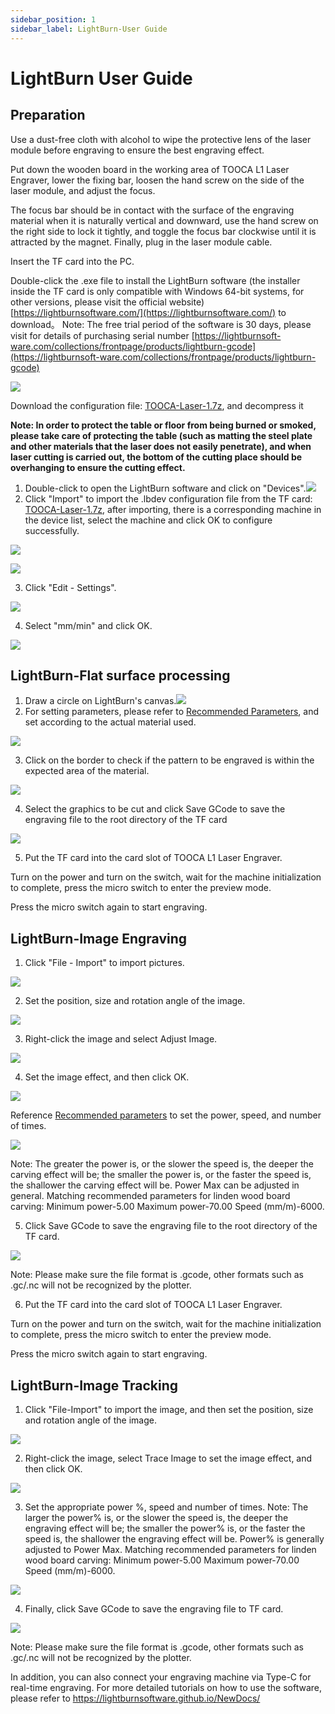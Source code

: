 ```yaml
---
sidebar_position: 1
sidebar_label: LightBurn-User Guide
---
```


# LightBurn User Guide

## Preparation

Use a dust-free cloth with alcohol to wipe the protective lens of the laser module before engraving to ensure the best engraving effect.

Put down the wooden board in the working area of TOOCA L1 Laser Engraver, lower the fixing bar, loosen the hand screw on the side of the laser module, and adjust the focus.

The focus bar should be in contact with the surface of the engraving material when it is naturally vertical and downward, use the hand screw on the right side to lock it tightly, and toggle the focus bar clockwise until it is attracted by the magnet. Finally, plug in the laser module cable.

Insert the TF card into the PC.

Double-click the .exe file to install the LightBurn software (the installer inside the TF card is only compatible with Windows 64-bit systems, for other versions, please visit the official website) [https://lightburnsoftware.com/](https://lightburnsoftware.com/)  to download。
Note: The free trial period of the software is 30 days, please visit for details of purchasing serial number [https://lightburnsoft-ware.com/collections/frontpage/products/lightburn-gcode](https://lightburnsoft-ware.com/collections/frontpage/products/lightburn-gcode)

![](https://wiki-media-ef.oss-cn-hongkong.aliyuncs.com//images/lightburn-01.png)

Download the configuration file: [TOOCA-Laser-1.7z](https://github.com/elecfreaks/learn-en/raw/master/tooca-laser-1/file/TOOCA%20Laser%201.7z), and decompress it

**Note: In order to protect the table or floor from being burned or smoked, please take care of protecting the table (such as matting the steel plate and other materials that the laser does not easily penetrate), and when laser cutting is carried out, the bottom of the cutting place should be overhanging to ensure the cutting effect.**

1. Double-click to open the LightBurn software and click on "Devices".![](https://wiki-media-ef.oss-cn-hongkong.aliyuncs.com//images/lightburn-02.png)
2. Click "Import" to import the .lbdev configuration file from the TF card: [TOOCA-Laser-1.7z](https://github.com/elecfreaks/learn-en/raw/master/tooca-laser-1/file/TOOCA%20Laser%201.7z), after importing, there is a corresponding machine in the device list, select the machine and click OK to configure successfully.

![](https://wiki-media-ef.oss-cn-hongkong.aliyuncs.com//images/lightburn-03.png)

![](https://wiki-media-ef.oss-cn-hongkong.aliyuncs.com//images/lightburn-04.png)

3. Click "Edit - Settings".

![](https://wiki-media-ef.oss-cn-hongkong.aliyuncs.com//images/lightburn-05.png)

4. Select "mm/min" and click OK.

![](https://wiki-media-ef.oss-cn-hongkong.aliyuncs.com//images/lightburn-06.png)

## LightBurn-Flat surface processing

1. Draw a circle on LightBurn's canvas.![](https://wiki-media-ef.oss-cn-hongkong.aliyuncs.com//images/lightburn-circle-01.png)
2. For setting parameters, please refer to [Recommended Parameters](http://www.elecfreaks.com/learn/tooca-laser-1/recommended-parameters), and set according to the actual material used.

![](https://wiki-media-ef.oss-cn-hongkong.aliyuncs.com//images/lightburn-circle-02.png)

3. Click on the border to check if the pattern to be engraved is within the expected area of the material.

![](https://wiki-media-ef.oss-cn-hongkong.aliyuncs.com//images/lightburn-circle-03.png)

4. Select the graphics to be cut and click Save GCode to save the engraving file to the root directory of the TF card

![](https://wiki-media-ef.oss-cn-hongkong.aliyuncs.com//images/lightburn-circle-04.png)

5. Put the TF card into the card slot of TOOCA L1 Laser Engraver.

Turn on the power and turn on the switch, wait for the machine initialization to complete, press the micro switch to enter the preview mode.

Press the micro switch again to start engraving.


## LightBurn-Image Engraving

1. Click "File - Import" to import pictures.

![](https://wiki-media-ef.oss-cn-hongkong.aliyuncs.com//images/lightburn-07.png)

2. Set the position, size and rotation angle of the image.

![](https://wiki-media-ef.oss-cn-hongkong.aliyuncs.com//images/lightburn-08.png)

3. Right-click the image and select Adjust Image.

![](https://wiki-media-ef.oss-cn-hongkong.aliyuncs.com//images/lightburn-09.png)

4. Set the image effect, and then click OK.

![](https://wiki-media-ef.oss-cn-hongkong.aliyuncs.com//images/lightburn-10.png)

Reference [Recommended parameters](http://www.elecfreaks.com/learn-en/tooca-laser-1/recommended-parameters.html) to set the power, speed, and number of times.

![](https://wiki-media-ef.oss-cn-hongkong.aliyuncs.com//images/lightburn-11.png)

Note: The greater the power is, or the slower the speed is, the deeper the carving effect will be; the smaller the power is, or the faster the speed is, the shallower the carving effect will be. Power Max can be adjusted in general. Matching recommended parameters for linden wood board carving: Minimum power-5.00 Maximum power-70.00 Speed (mm/m)-6000.

5. Click Save GCode to save the engraving file to the root directory of the TF card.

![](https://wiki-media-ef.oss-cn-hongkong.aliyuncs.com//images/lightburn-12.png)

Note: Please make sure the file format is .gcode, other formats such as .gc/.nc will not be recognized by the plotter.

6. Put the TF card into the card slot of TOOCA L1 Laser Engraver.

Turn on the power and turn on the switch, wait for the machine initialization to complete, press the micro switch to enter the preview mode.

Press the micro switch again to start engraving.

## LightBurn-Image Tracking

1. Click "File-Import" to import the image, and then set the position, size and rotation angle of the image.

![](https://wiki-media-ef.oss-cn-hongkong.aliyuncs.com//images/lightburn-trace-image-04.png)

2. Right-click the image, select Trace Image to set the image effect, and then click OK.

![](https://wiki-media-ef.oss-cn-hongkong.aliyuncs.com//images/lightburn-trace-image-05.png)

3. Set the appropriate power %, speed and number of times.
Note: The larger the power% is, or the slower the speed is, the deeper the engraving effect will be; the smaller the power% is, or the faster the speed is, the shallower the engraving effect will be. Power% is generally adjusted to Power Max. Matching recommended parameters for linden wood board carving: Minimum power-5.00 Maximum power-70.00 Speed (mm/m)-6000.

![](https://wiki-media-ef.oss-cn-hongkong.aliyuncs.com//images/lightburn-trace-image-06.png)

4. Finally, click Save GCode to save the engraving file to TF card.

![](https://wiki-media-ef.oss-cn-hongkong.aliyuncs.com//images/lightburn-trace-image-07.png)

Note: Please make sure the file format is .gcode, other formats such as .gc/.nc will not be recognized by the plotter.

In addition, you can also connect your engraving machine via Type-C for real-time engraving. For more detailed tutorials on how to use the software, please refer to
https://lightburnsoftware.github.io/NewDocs/
